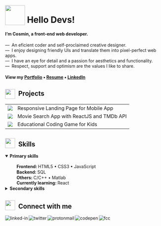 # <sub><img src = "https://cosminmoldovan.github.io/gitdrive/gh-profile/rocket.gif" width="64"></sub> Hello Devs!
#### I’m Cosmin, a front-end web developer. 

&mdash;&ensp;An eficient coder and self-proclaimed creative designer.<br>
&mdash;&ensp;I enjoy designing friendly UIs  and translate them into pixel-perfect web apps.<br>
&mdash;&ensp;I have an eye for detail and a passion for aesthetics and functionality.<br>
&mdash;&ensp;Respect, support and optimism are the values I like to share.

#### View my [Portfolio](https://cosminmoldovan.github.io) &#9642; [Resume](https://www.linkedin.com/in/cosmin-moldovan) &#9642; [LinkedIn](https://www.linkedin.com/in/cosmin-moldovan)

<!--
<details>
  <summary>Photos from my surroundings <sup>click to open</sup></summary><br>
  <p><img title="Sibiu city" alt="Sibiu" src="https://i.postimg.cc/fTNyNjM6/sibiu.png">&emsp;<img title="Sibiu city" alt="Sibiu-Sky" src="https://i.postimg.cc/bNy7js2z/sibiu-sky.png">&emsp;<img title="Clay Castle Fairy Valley" alt="Castelul-Zanelor" src="https://i.postimg.cc/j2zjfC4g/castelul-zanelor.png">&emsp;<img title="Transfagarasan road" alt="Transfagarasan" src="https://i.postimg.cc/QxJtx9tV/transfagarasan.png">&emsp;<img title="Balea lake" alt="Balea-Lac" src="https://i.postimg.cc/SQ8R3tb6/balea-lac.png"></p>
</details>
-->

##  <sub><sub><img src = "https://cosminmoldovan.github.io/gitdrive/gh-profile/folder.gif" width="32"></sub></sub>&ensp;Projects
<table>
  <tr>
    <td><img src = "https://cosminmoldovan.github.io/gitdrive/gh-profile/remindme-sigla.png" /></td>
    <td>Responsive Landing Page for Mobile App</td>
  </tr>
  <tr></tr>
  <tr>
    <td><img src = "https://cosminmoldovan.github.io/gitdrive/gh-profile/trendflix-sigla.png" /></td>
    <td>Movie Search App with ReactJS and TMDb API</td>
  </tr>
  <tr></tr>
  <tr>
    <td><img src = "https://cosminmoldovan.github.io/gitdrive/gh-profile/kidocode-sigla.png" /></td>
    <td>Educational Coding Game for Kids</td>
  </tr>
</table>

## <sub><img src = "https://cosminmoldovan.github.io/gitdrive/gh-profile/list.gif" width="32"></sub>&ensp;Skills

<details open>
  <summary><strong>Primary skills</strong></summary><br>
  &emsp;<sub><img src="https://i.postimg.cc/grFZVxYh/checked.png" width="16"></sub>&ensp;<strong>Frontend: </strong>HTML5 &bull;  CSS3 &bull; JavaScript<br>
  &emsp;<sub><img src="https://cosminmoldovan.github.io/gitdrive/gh-profile/checked.png" width="16"></sub>&ensp;<strong>Backend: </strong>SQL<br>
  &emsp;<sub><img src="https://cosminmoldovan.github.io/gitdrive/gh-profile/checked.png" width="16"></sub>&ensp;<strong>Others: </strong>C/C++ &bull; Matlab<br>
  &emsp;<sub><img src="https://cosminmoldovan.github.io/gitdrive/gh-profile/unchecked.png" width="16"></sub>&ensp;<strong>Currently learning: </strong>React
</details>

<details><br>
  <summary><strong>Secondary skills</strong></summary>
  &emsp;<sub><img src="https://cosminmoldovan.github.io/gitdrive/gh-profile/checked.png" width="16"></sub>&ensp;<strong>Tools: </strong>VSCode &bull; Figma &bull; Linux
</details>

##  <sub><img src = "https://cosminmoldovan.github.io/gitdrive/gh-profile/chat.gif" width="32"></sub>&ensp;Connect with me 

[<img align="left" alt="linked-in" src="https://img.shields.io/badge/linkedin-%230077B5.svg?&style=for-the-badge&logo=linkedin&logoColor=white" />](https://www.linkedin.com/in/cosmin-moldovan/)

[<img align="left" alt="twitter" src="https://img.shields.io/badge/twitter-%231DA1F2.svg?&style=for-the-badge&logo=twitter&logoColor=white" />](https://twitter.com/CosminMol)

[<img align="left" alt="protonmail" src="https://img.shields.io/badge/ProtonMail-8B89CC?style=for-the-badge&logo=protonmail&logoColor=white" />](mailto:cosmin.moldovan@prrotonmail.com)

[<img align="left" alt="codepen" src="https://img.shields.io/badge/Codepen-000000?style=for-the-badge&logo=codepen&logoColor=white" />](https://codepen.io/cosmin-moldovan)

[<img align="left" alt="fcc" src="https://img.shields.io/badge/free%20code%20camp-27273D?style=for-the-badge&logo=freecodecamp&logoColor=white" />](https://www.freecodecamp.org/cosmin-moldovan)
